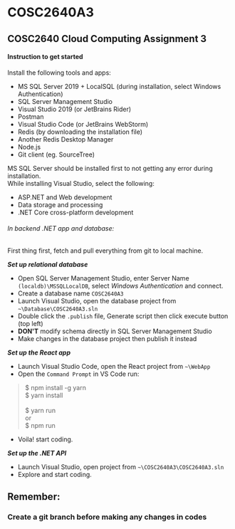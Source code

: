 # COSC2640A3
## COSC2640 Cloud Computing Assignment 3

#### Instruction to get started

Install the following tools and apps:

* MS SQL Server 2019 + LocalSQL (during installation, select Windows Authentication)
* SQL Server Management Studio
* Visual Studio 2019 (or JetBrains Rider)
* Postman
* Visual Studio Code (or JetBrains WebStorm)
* Redis (by downloading the installation file)
* Another Redis Desktop Manager
* Node.js
* Git client (eg. SourceTree)

MS SQL Server should be installed first to not getting any error during installation.<br />
While installing Visual Studio, select the following:
* ASP.NET and Web development
* Data storage and processing
* .NET Core cross-platform development

###### In backend .NET app and database:

First thing first, fetch and pull everything from git to local machine.

***Set up relational database***
* Open SQL Server Management Studio, enter Server Name `(localdb)\MSSQLLocalDB`, select *Windows Authentication* and connect.
* Create a database name `COSC2640A3`
* Launch Visual Studio, open the database project from `~\Database\COSC2640A3.sln`
* Double click the `.publish` file, Generate script then click execute button (top left)
* **DON'T** modify schema directly in SQL Server Management Studio
* Make changes in the database project then publish it instead

***Set up the React app***
* Launch Visual Studio Code, open the React project from `~\WebApp`
* Open the `Command Prompt` in VS Code run:
> $ npm install -g yarn <br/>
> $ yarn install <br /><br />
> $ yarn run <br/> or <br />
> $ npm run
* Voila! start coding.

***Set up the .NET API***
* Launch Visual Studio, open project from `~\COSC2640A3\COSC2640A3.sln`
* Explore and start coding.

## Remember:
### Create a git branch before making any changes in codes
